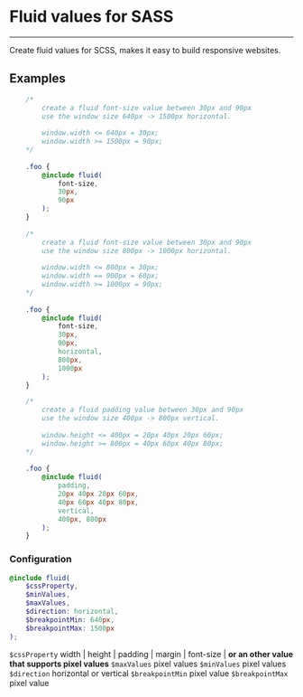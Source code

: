 # Fluid values for SASS

----

Create fluid values for SCSS, makes it easy to build responsive websites.

## Examples

```scss
    /* 
        create a fluid font-size value between 30px and 90px 
        use the window size 640px -> 1500px horizontal.
        
        window.width <= 640px = 30px;
        window.width >= 1500px = 90px;
    */
   
    .foo {
        @include fluid(
            font-size,
            30px,
            90px
        );
    }
    
    /* 
        create a fluid font-size value between 30px and 90px
        use the window size 800px -> 1000px horizontal.
        
        window.width <= 800px = 30px;
        window.width == 900px = 60px;
        window.width >= 1000px = 90px;
    */
   
    .foo {
        @include fluid(
            font-size,
            30px,
            90px,
            horizontal,
            800px,
            1000px
        );
    }

    /* 
        create a fluid padding value between 30px and 90px
        use the window size 400px -> 800px vertical.
        
        window.height <= 400px = 20px 40px 20px 60px;
        window.height >= 800px = 40px 60px 40px 80px;
    */
   
    .foo {
        @include fluid(
            padding,
            20px 40px 20px 60px,
            40px 60px 40px 80px,
            vertical,
            400px, 800px
        );
    }
```



### Configuration
```scss
@include fluid(
    $cssProperty,
    $minValues,
    $maxValues,
    $direction: horizontal,
    $breakpointMin: 640px,
    $breakpointMax: 1500px
);
```

```$cssProperty``` width | height | padding | margin | font-size | **or an other value that supports pixel values**
```$maxValues``` pixel values
```$minValues``` pixel values
```$direction``` horizontal or vertical
```$breakpointMin``` pixel value
```$breakpointMax``` pixel value
